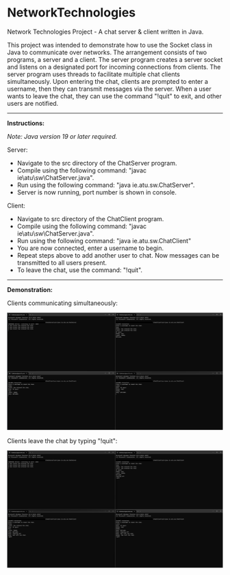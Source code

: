 # NetworkTechnologies
 
Network Technologies Project - A chat server & client written in Java.

This project was intended to demonstrate how to use the Socket class in Java to communicate over networks. The arrangement consists of two programs, a server and a client. The server program creates a server socket and listens on a designated port for incoming connections from clients. The server program uses threads to facilitate multiple chat clients simultaneously. Upon entering the chat, clients are prompted to enter a username, then they can transmit messages via the server. When a user wants to leave the chat, they can use the command "!quit" to exit, and other users are notified.

---

**Instructions:**

_Note: Java version 19 or later required._

Server:

* Navigate to the src directory of the ChatServer program.
* Compile using the following command: "javac ie\atu\sw\ChatServer.java".
* Run using the following command: "java ie.atu.sw.ChatServer".
* Server is now running, port number is shown in console.

Client:

* Navigate to src directory of the ChatClient program.
* Compile using the following command: "javac ie\atu\sw\ChatServer.java".
* Run using the following command: "java ie.atu.sw.ChatClient"
* You are now connected, enter a username to begin.
* Repeat steps above to add another user to chat. Now messages can be transmitted to all users present.
* To leave the chat, use the command: "!quit".
---

**Demonstration:**

Clients communicating simultaneously:

![Demo_image_1](screencaps/sc_1.png)

Clients leave the chat by typing "!quit":

![Demo_image_2](screencaps/sc_2.png)
